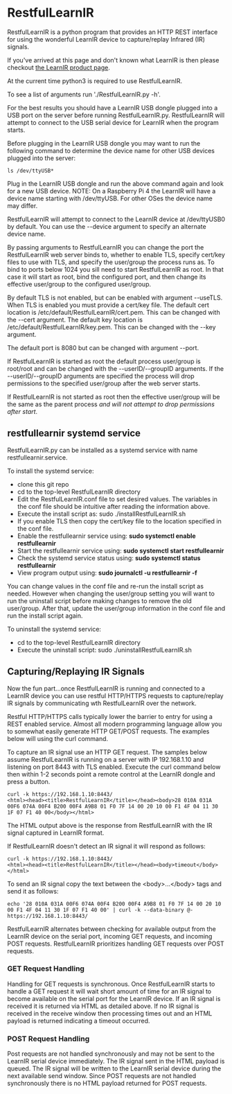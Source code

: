 # RestfulLearnIR

RestfulLearnIR is a python program that provides an HTTP REST interface for using the wonderful LearnIR device to capture/replay Infrared (IR) signals.

If you've arrived at this page and don't known what LearnIR is then please checkout [the LearnIR product page](https://www.analysir.com/blog/product/learnir-advanced-infrared-learner-module/).

At the current time python3 is required to use RestfulLearnIR.

To see a list of arguments run './RestfulLearnIR.py -h'.

For the best results you should have a LearnIR USB dongle plugged into a USB port on the server before running RestfulLearnIR.py. RestfulLearnIR will attempt to connect to the USB serial device for LearnIR when the program starts.

Before plugging in the LearnIR USB dongle you may want to run the following command to determine the device name for other USB devices plugged into the server:

```
ls /dev/ttyUSB*
```

Plug in the LearnIR USB dongle and run the above command again and look for a new USB device. NOTE: On a Raspberry Pi 4 the LearnIR will have a device name starting with /dev/ttyUSB. For other OSes the device name may differ.

RestfulLearnIR will attempt to connect to the LearnIR device at /dev/ttyUSB0 by default. You can use the --device argument to specify an alternate device name.

By passing arguments to RestfulLearnIR you can change the port the RestfulLearnIR web server binds to, whether to enable TLS, specify cert/key files to use with TLS, and specify the user/group the process runs as. To bind to ports below 1024 you sill need to start RestfulLearnIR as root. In that case it will start as root, bind the configured port, and then change its effective user/group to the configured user/group.

By default TLS is not enabled, but can be enabled with argument --useTLS.
When TLS is enabled you must provide a cert/key file. The default cert location is /etc/default/RestfulLearnIR/cert.pem. This can be changed with the --cert argument. The default key location is /etc/default/RestfulLearnIR/key.pem. This can be changed with the --key argument.

The default port is 8080 but can be changed with argument --port.

If RestfulLearnIR is started as root the default process user/group is root/root and can be changed with the --userID/--groupID arguments. If the --userID/--groupID arguments are specified the process will drop permissions to the specified user/group after the web server starts.

If RestfulLearnIR is not started as root then the effective user/group will be the same as the parent process *and will not attempt to drop permissions after start*.

## restfullearnir systemd service

RestfulLearnIR.py can be installed as a systemd service with name restfullearnir.service.

To install the systemd service:
* clone this git repo
* cd to the top-level RestfulLearnIR directory
* Edit the RestfulLearnIR.conf file to set desired values. The variables in the conf file should be intuitive after reading the information above.
* Execute the install script as: sudo ./installRestfulLearnIR.sh
* If you enable TLS then copy the cert/key file to the location specified in the conf file.
* Enable the restfullearnir service using: **sudo systemctl enable restfullearnir**
* Start the restfullearnir service using: **sudo systemctl start restfullearnir**
* Check the systemd service status using: **sudo systemctl status restfullearnir**
* View program output using: **sudo journalctl -u restfullearnir -f**

You can change values in the conf file and re-run the install script as needed. However when changing the user/group setting you will want to run the uninstall script before making changes to remove the old user/group. After that, update the user/group information in the conf file and run the install script again.

To uninstall the systemd service:
* cd to the top-level RestfulLearnIR directory
* Execute the uninstall script: sudo ./uninstallRestfulLearnIR.sh 


## Capturing/Replaying IR Signals

Now the fun part...once RestfulLearnIR is running and connected to a LearnIR device you can use restful HTTP/HTTPS requests to capture/replay IR signals by communicating wth RestfulLearnIR over the network.

Restful HTTP/HTTPS calls typically lower the barrier to entry for using a REST enabled service. Almost all modern programming language allow you to somewhat easily generate HTTP GET/POST requests. The examples below will using the curl command.

To capture an IR signal use an HTTP GET request. The samples below assume RestfulLearnIR is running on a server with IP 192.168.1.10 and listening on port 8443 with TLS enabled. Execute the curl command below then within 1-2 seconds point a remote control at the LearnIR dongle and press a button.

```
curl -k https://192.168.1.10:8443/
<html><head><title>RestfulLearnIR</title></head><body>28 010A 031A 00F6 074A 00F4 B200 00F4 A9B8 01 F0 7F 14 00 20 10 00 F1 4F 04 11 30 1F 07 F1 40 00</body></html>
```

The HTML output above is the response from RestfulLearnIR with the IR signal captured in LearnIR format.

If RestfulLearnIR doesn't detect an IR signal it will respond as follows:
```
curl -k https://192.168.1.10:8443/
<html><head><title>RestfulLearnIR</title></head><body>timeout</body></html>
```

To send an IR signal copy the text between the \<body>...\</body> tags and send it as follows:

```
echo '28 010A 031A 00F6 074A 00F4 B200 00F4 A9B8 01 F0 7F 14 00 20 10 00 F1 4F 04 11 30 1F 07 F1 40 00' | curl -k --data-binary @- https://192.168.1.10:8443/
```

RestfulLearnIR alternates between checking for available output from the LearnIR device on the serial port, incoming GET requests, and incoming POST requests. RestfulLearnIR prioritizes handling GET requests over POST requests. 

### GET Request Handling
Handling for GET requests is synchronous. Once RestfulLearnIR starts to handle a GET request it will wait short amount of time for an IR signal to become available on the serial port for the LearnIR device. If an IR signal is received it is returned via HTML as detailed above. If no IR signal is received in the receive window then processing times out and an HTML payload is returned indicating a timeout occurred.
 
### POST Request Handling
Post requests are not handled synchronously and may not be sent to the LearnIR serial device immediately. The IR signal sent in the HTML payload is queued. The IR signal will be written to the LearnIR serial device during the next available send window. Since POST requests are not handled synchronously there is no HTML payload returned for POST requests.
